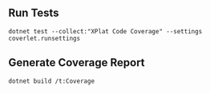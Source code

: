 
## Run Tests
`dotnet test --collect:"XPlat Code Coverage" --settings coverlet.runsettings`

## Generate Coverage Report
`dotnet build /t:Coverage`
